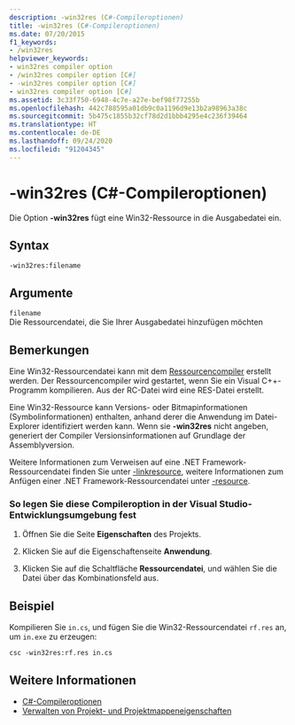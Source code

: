 ```yaml
---
description: -win32res (C#-Compileroptionen)
title: -win32res (C#-Compileroptionen)
ms.date: 07/20/2015
f1_keywords:
- /win32res
helpviewer_keywords:
- win32res compiler option
- /win32res compiler option [C#]
- -win32res compiler option [C#]
- win32res compiler option [C#]
ms.assetid: 3c33f750-6948-4c7e-a27e-bef98f77255b
ms.openlocfilehash: 442c788595a01db9c0a1196d9e13b2a98963a38c
ms.sourcegitcommit: 5b475c1855b32cf78d2d1bbb4295e4c236f39464
ms.translationtype: HT
ms.contentlocale: de-DE
ms.lasthandoff: 09/24/2020
ms.locfileid: "91204345"
---
```

# <a name="-win32res-c-compiler-options"></a>-win32res (C#-Compileroptionen)

Die Option **-win32res** fügt eine Win32-Ressource in die Ausgabedatei ein.  
  
## <a name="syntax"></a>Syntax  
  
```console  
-win32res:filename  
```  
  
## <a name="arguments"></a>Argumente  

 `filename`  
 Die Ressourcendatei, die Sie Ihrer Ausgabedatei hinzufügen möchten  
  
## <a name="remarks"></a>Bemerkungen  

 Eine Win32-Ressourcendatei kann mit dem [Ressourcencompiler](resource-compiler-option.md) erstellt werden. Der Ressourcencompiler wird gestartet, wenn Sie ein Visual C++-Programm kompilieren. Aus der RC-Datei wird eine RES-Datei erstellt.  
  
 Eine Win32-Ressource kann Versions- oder Bitmapinformationen (Symbolinformationen) enthalten, anhand derer die Anwendung im Datei-Explorer identifiziert werden kann. Wenn sie **-win32res** nicht angeben, generiert der Compiler Versionsinformationen auf Grundlage der Assemblyversion.  
  
 Weitere Informationen zum Verweisen auf eine .NET Framework-Ressourcendatei finden Sie unter [-linkresource](./linkresource-compiler-option.md), weitere Informationen zum Anfügen einer .NET Framework-Ressourcendatei unter [-resource](./resource-compiler-option.md).  
  
### <a name="to-set-this-compiler-option-in-the-visual-studio-development-environment"></a>So legen Sie diese Compileroption in der Visual Studio-Entwicklungsumgebung fest  
  
1. Öffnen Sie die Seite **Eigenschaften** des Projekts.  
  
2. Klicken Sie auf die Eigenschaftenseite **Anwendung**.  
  
3. Klicken Sie auf die Schaltfläche **Ressourcendatei**, und wählen Sie die Datei über das Kombinationsfeld aus.  
  
## <a name="example"></a>Beispiel  

 Kompilieren Sie `in.cs`, und fügen Sie die Win32-Ressourcendatei `rf.res` an, um `in.exe` zu erzeugen:  
  
```console  
csc -win32res:rf.res in.cs  
```  
  
## <a name="see-also"></a>Weitere Informationen

- [C#-Compileroptionen](./index.md)
- [Verwalten von Projekt- und Projektmappeneigenschaften](/visualstudio/ide/managing-project-and-solution-properties)
